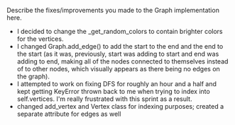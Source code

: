 Describe the fixes/improvements you made to the Graph implementation here.

- I decided to change the _get_random_colors to contain brighter colors for the vertices.
- I changed Graph.add_edge() to add the start to the end and the end to the start (as it was, previously, start was adding to start and end was adding to end, making all of the nodes connected to themselves instead of to other nodes, which visually appears as there being no edges on the graph).
- I attempted to work on fixing DFS for roughly an hour and a half and kept getting KeyError thrown back to me when trying to index into self.vertices. I'm really frustrated with this sprint as a result.
- changed add_vertex and Vertex class for indexing purposes; created a separate attribute for edges as well
